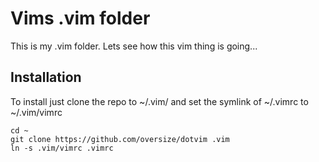 # Vims .vim folder 

This is my .vim folder. Lets see how this vim thing is going...

## Installation

To install just clone the repo to ~/.vim/ and set the symlink of ~/.vimrc to ~/.vim/vimrc

```
cd ~
git clone https://github.com/oversize/dotvim .vim
ln -s .vim/vimrc .vimrc
```




